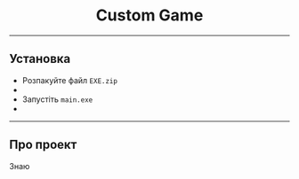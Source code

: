 <h1 align='center' font-family='Press Start 2P'>Custom Game</h1>
<hr>
<h2>Установка</h2>
<ul>
  <li>Розпакуйте файл <code>EXE.zip</code><li>
  <li>Запустіть <code>main.exe</code><li>
</ul>
<hr>
<h2>Про проект</h2>
<p>Знаю </p>
